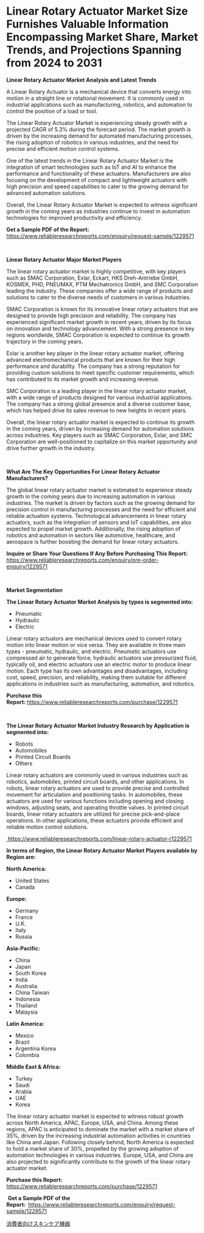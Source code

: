 <p><h1>Linear Rotary Actuator Market Size Furnishes Valuable Information Encompassing Market Share, Market Trends, and Projections Spanning from 2024 to 2031</h1></p><p><strong>Linear Rotary Actuator Market Analysis and Latest Trends</strong></p>
<p><p>A Linear Rotary Actuator is a mechanical device that converts energy into motion in a straight line or rotational movement. It is commonly used in industrial applications such as manufacturing, robotics, and automation to control the position of a load or tool.</p><p>The Linear Rotary Actuator Market is experiencing steady growth with a projected CAGR of 5.3% during the forecast period. The market growth is driven by the increasing demand for automated manufacturing processes, the rising adoption of robotics in various industries, and the need for precise and efficient motion control systems.</p><p>One of the latest trends in the Linear Rotary Actuator Market is the integration of smart technologies such as IoT and AI to enhance the performance and functionality of these actuators. Manufacturers are also focusing on the development of compact and lightweight actuators with high precision and speed capabilities to cater to the growing demand for advanced automation solutions.</p><p>Overall, the Linear Rotary Actuator Market is expected to witness significant growth in the coming years as industries continue to invest in automation technologies for improved productivity and efficiency.</p></p>
<p><strong>Get a Sample PDF of the Report:&nbsp;</strong> <a href="https://www.reliableresearchreports.com/enquiry/request-sample/1229571">https://www.reliableresearchreports.com/enquiry/request-sample/1229571</a></p>
<p>&nbsp;</p>
<p><strong>Linear Rotary Actuator Major Market Players</strong></p>
<p><p>The linear rotary actuator market is highly competitive, with key players such as SMAC Corporation, Exlar, Eckart, HKS Dreh-Antriebe GmbH, KOSMEK, PHD, PNEUMAX, PTM Mechatronics GmbH, and SMC Corporation leading the industry. These companies offer a wide range of products and solutions to cater to the diverse needs of customers in various industries.</p><p>SMAC Corporation is known for its innovative linear rotary actuators that are designed to provide high precision and reliability. The company has experienced significant market growth in recent years, driven by its focus on innovation and technology advancement. With a strong presence in key regions worldwide, SMAC Corporation is expected to continue its growth trajectory in the coming years.</p><p>Exlar is another key player in the linear rotary actuator market, offering advanced electromechanical products that are known for their high performance and durability. The company has a strong reputation for providing custom solutions to meet specific customer requirements, which has contributed to its market growth and increasing revenue.</p><p>SMC Corporation is a leading player in the linear rotary actuator market, with a wide range of products designed for various industrial applications. The company has a strong global presence and a diverse customer base, which has helped drive its sales revenue to new heights in recent years.</p><p>Overall, the linear rotary actuator market is expected to continue its growth in the coming years, driven by increasing demand for automation solutions across industries. Key players such as SMAC Corporation, Exlar, and SMC Corporation are well-positioned to capitalize on this market opportunity and drive further growth in the industry.</p></p>
<p>&nbsp;</p>
<p><strong>What Are The Key Opportunities For Linear Rotary Actuator Manufacturers?</strong></p>
<p><p>The global linear rotary actuator market is estimated to experience steady growth in the coming years due to increasing automation in various industries. The market is driven by factors such as the growing demand for precision control in manufacturing processes and the need for efficient and reliable actuation systems. Technological advancements in linear rotary actuators, such as the integration of sensors and IoT capabilities, are also expected to propel market growth. Additionally, the rising adoption of robotics and automation in sectors like automotive, healthcare, and aerospace is further boosting the demand for linear rotary actuators.</p></p>
<p><strong>Inquire or Share Your Questions If Any Before Purchasing This Report:</strong> <a href="https://www.reliableresearchreports.com/enquiry/pre-order-enquiry/1229571">https://www.reliableresearchreports.com/enquiry/pre-order-enquiry/1229571</a></p>
<p>&nbsp;</p>
<p><strong>Market Segmentation</strong></p>
<p><strong>The Linear Rotary Actuator Market Analysis by types is segmented into:</strong></p>
<p><ul><li>Pneumatic</li><li>Hydraulic</li><li>Electric</li></ul></p>
<p><p>Linear rotary actuators are mechanical devices used to convert rotary motion into linear motion or vice versa. They are available in three main types - pneumatic, hydraulic, and electric. Pneumatic actuators use compressed air to generate force, hydraulic actuators use pressurized fluid, typically oil, and electric actuators use an electric motor to produce linear motion. Each type has its own advantages and disadvantages, including cost, speed, precision, and reliability, making them suitable for different applications in industries such as manufacturing, automation, and robotics.</p></p>
<p><strong>Purchase this Report:&nbsp;</strong><a href="https://www.reliableresearchreports.com/purchase/1229571">https://www.reliableresearchreports.com/purchase/1229571</a></p>
<p>&nbsp;</p>
<p><strong>The Linear Rotary Actuator Market Industry Research by Application is segmented into:</strong></p>
<p><ul><li>Robots</li><li>Automobiles</li><li>Printed Circuit Boards</li><li>Others</li></ul></p>
<p><p>Linear rotary actuators are commonly used in various industries such as robotics, automobiles, printed circuit boards, and other applications. In robots, linear rotary actuators are used to provide precise and controlled movement for articulation and positioning tasks. In automobiles, these actuators are used for various functions including opening and closing windows, adjusting seats, and operating throttle valves. In printed circuit boards, linear rotary actuators are utilized for precise pick-and-place operations. In other applications, these actuators provide efficient and reliable motion control solutions.</p></p>
<p><a href="https://www.reliableresearchreports.com/linear-rotary-actuator-r1229571">&nbsp;https://www.reliableresearchreports.com/linear-rotary-actuator-r1229571</a></p>
<p><strong>In terms of Region, the Linear Rotary Actuator Market Players available by Region are:</strong></p>
<p>
    <p> <strong> North America: </strong>
        <ul>
            <li>United States</li>
            <li>Canada</li>
        </ul>
        </p> 
    <p> <strong> Europe: </strong>
        <ul>
            <li>Germany</li>
            <li>France</li>
            <li>U.K.</li>
            <li>Italy</li>
            <li>Russia</li>
        </ul>
        </p> 
    <p> <strong> Asia-Pacific: </strong>
        <ul>
            <li>China</li>
            <li>Japan</li>
            <li>South Korea</li>
            <li>India</li>
            <li>Australia</li>
            <li>China Taiwan</li>
            <li>Indonesia</li>
            <li>Thailand</li>
            <li>Malaysia</li>
        </ul>
        </p> 
    <p> <strong> Latin America: </strong>
        <ul>
            <li>Mexico</li>
            <li>Brazil</li>
            <li>Argentina Korea</li>
            <li>Colombia</li>
        </ul>
        </p> 
    <p> <strong> Middle East & Africa: </strong>
        <ul>
            <li>Turkey</li>
            <li>Saudi</li>
            <li>Arabia</li>
            <li>UAE</li>
            <li>Korea</li>
        </ul>
    </p>
    </p>
<p><p>The linear rotary actuator market is expected to witness robust growth across North America, APAC, Europe, USA, and China. Among these regions, APAC is anticipated to dominate the market with a market share of 35%, driven by the increasing industrial automation activities in countries like China and Japan. Following closely behind, North America is expected to hold a market share of 30%, propelled by the growing adoption of automation technologies in various industries. Europe, USA, and China are also projected to significantly contribute to the growth of the linear rotary actuator market.</p></p>
<p><strong>Purchase this Report: </strong><a href="https://www.reliableresearchreports.com/purchase/1229571">https://www.reliableresearchreports.com/purchase/1229571</a></p>
<p>&nbsp;<strong>Get a Sample PDF of the Report:&nbsp;&nbsp;</strong><a href="https://www.reliableresearchreports.com/enquiry/request-sample/1229571">https://www.reliableresearchreports.com/enquiry/request-sample/1229571</a></p>
<p><strong></strong></p>
<p><p><a href="https://medium.com/@akio198300/%E6%B6%88%E8%B2%BB%E8%80%85%E3%82%B9%E3%82%AD%E3%83%B3%E3%82%B1%E3%82%A2%E3%83%87%E3%83%90%E3%82%A4%E3%82%B9%E5%B8%82%E5%A0%B4-%E5%B8%82%E5%A0%B4%E3%82%B7%E3%82%A7%E3%82%A2-%E5%B8%82%E5%A0%B4%E5%8B%95%E5%90%91-%E5%B0%86%E6%9D%A5%E3%81%AE%E6%88%90%E9%95%B7%E3%82%92%E6%8E%A2%E3%82%8B-19a13ce55564">消費者向けスキンケア機器</a></p></p>